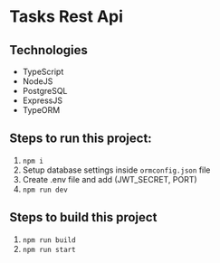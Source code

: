 # Tasks Rest Api

## Technologies

- TypeScript
- NodeJS
- PostgreSQL
- ExpressJS
- TypeORM

## Steps to run this project:

1. `npm i`
2. Setup database settings inside `ormconfig.json` file
3. Create .env file and add (JWT_SECRET, PORT)
4. `npm run dev`

## Steps to build this project

1. `npm run build`
2. `npm run start`
